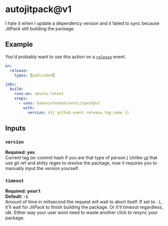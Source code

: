 # autojitpack@v1

I hate it when I update a dependency version and it failed to sync because JitPack still building the package.

## Example

You'd probably want to use this action on a [`release`][1] event.

```yaml
on:
  release:
    types: [published]

jobs:
  build:
    runs-on: ubuntu-latest
    steps:
      - uses: badasintended/autojitpack@v1
        with:
          version: ${{ github.event.release.tag_name }}
```

## Inputs

### `version`

**Required: yes**  
Current tag (or commit hash if you are that type of person.)
Unlike [`v0`][2] that use git ref and shitty regex to resolve the package,
now it requires you to manually input the version yourself.

### `timeout`

**Required: yesn't**  
**Default: `-1`**  
Amount of time in milisecond the request will wait to abort itself.
If set to `-1`, it'll wait for JitPack to finish building the package.
Or it'll timeout regardless, idk. Either way your user wont need to waste another click to resync your package.

[1]: https://docs.github.com/en/actions/reference/events-that-trigger-workflows#release
[2]: https://github.com/badasintended/autojitpack/tree/v0
